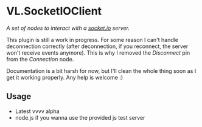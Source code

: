 # VL.SocketIOClient

_A set of nodes to interact with a [socket.io](https://socket.io) server._

This plugin is still a work in progress. For some reason I can't handle deconnection correctly (after deconnection, if you reconnect, the server won't receive events anymore). This is why I removed the _Disconnect_ pin from the _Connection_ node.

Documentation is a bit harsh for now, but I'll clean the whole thing soon as I get it working properly. Any help is welcome :)

## Usage

- Latest vvvv alpha
- node.js if you wanna use the provided js test server